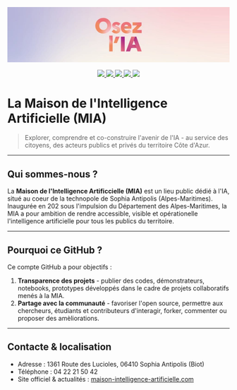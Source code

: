 ![OsezIA](https://github.com/MaisonIA06/MaisonIA06/blob/main/OsezIA.jpg)
<div align="center">
    <p>
        <a href="https://www.maison-intelligence-artificielle.com">
            <img src="https://badgen.net/badge/MIA/MaisonIA06/purple?icon=chrome">
        </a>
        <a href="https://www.linkedin.com/company/maison-de-l-intelligence-artificielle">
            <img src="https://badgen.net/badge/LinkedIn/MaisonIA06/cyan?icon=chrome">
        </a>
        <a href="https://www.instagram.com/maison_ia06">
            <img src="https://badgen.net/badge/Instagram/MaisonIA06/orange?icon=chrome">
        </a>
        <a href="https://www.facebook.com/MaisonAI">
            <img src="https://badgen.net/badge/Facebook/MaisonIA06/blue?icon=chrome">
        </a>
        <a href="https://www.youtube.com/@maison_ia06">
            <img src="https://badgen.net/badge/Youtube/MaisonIA06/red?icon=chrome">
        </a>
    </p>
</div>

# La Maison de l'Intelligence Artificielle (MIA)

> Explorer, comprendre et co-construire l'avenir de l'IA - au service des citoyens, des acteurs publics et privés du territoire Côte d'Azur.

---

## Qui sommes-nous ?

La **Maison de l'Intelligence Artificcielle (MIA)** est un lieu public dédié à l'IA, situé au coeur de la technopole de Sophia Antipolis (Alpes-Maritimes).
Inaugurée en 202 sous l'impulsion du Département des Alpes-Maritimes, la MIA a pour ambition de rendre accessible, visible et opérationelle l'intelligence artificielle pour tous les publics du territoire.

---

## Pourquoi ce GitHub ?

Ce compte GitHub a pour objectifs :

1. **Transparence des projets** - publier des codes, démonstrateurs, notebooks, prototypes développés dans le cadre de projets collaboratifs menés à la MIA.
2. **Partage avec la communauté** - favoriser l'open source, permettre aux chercheurs, étudiants et contributeurs d'interagir, forker, commenter ou proposer des amèliorations.

---

## Contacte & localisation

- Adresse : 1361 Route des Lucioles, 06410 Sophia Antipolis (Biot)
- Téléphone : 04 22 21 50 42
- Site officiel & actualités : [maison-intelligence-artificielle.com](https://www.maison-intelligence-artificielle.com)